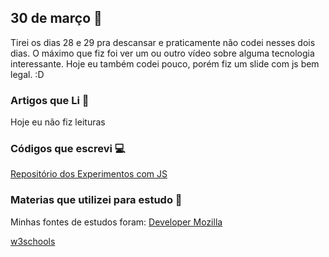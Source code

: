 ## 30 de março :pushpin:

Tirei os dias 28 e 29 pra descansar e praticamente não codei nesses dois dias. O máximo que fiz foi ver um ou outro vídeo sobre alguma tecnologia interessante. Hoje eu também codei pouco, porém fiz um slide com js bem legal. :D 

### Artigos que Li :newspaper:

Hoje eu não fiz leituras

### Códigos que escrevi :computer:

[Repositório dos Experimentos com JS](https://github.com/crisgon/Javascript-Experiments)


### Materias que utilizei para estudo :scroll:

Minhas fontes de estudos foram: 
[Developer Mozilla](https://developer.mozilla.org/pt-BR/docs)

[w3schools](https://w3schools.com)









